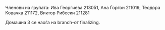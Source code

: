 Членови на групата: Ива Георгиева 213051, Ана Ѓоргон 211019, Теодора Ковачка 211172, Виктор Рибески 211281

Домашна 3 се наоѓа на branch-от finalizing.
